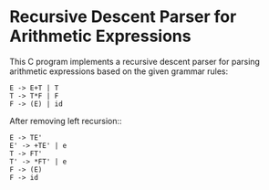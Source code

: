 # Recursive Descent Parser for Arithmetic Expressions

This C program implements a recursive descent parser for parsing arithmetic expressions based on the given grammar rules:

```
E -> E+T | T
T -> T*F | F
F -> (E) | id
```

After removing left recursion::

```
E -> TE'
E' -> +TE' | e
T -> FT'
T' -> *FT' | e
F -> (E)
F -> id
```
